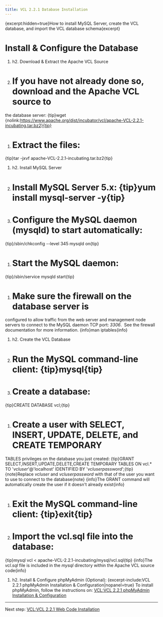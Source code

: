 ```yaml
---
title: VCL 2.2.1 Database Installation
---
```


{excerpt:hidden=true}How to install MySQL Server, create the VCL database,
and import the VCL database schema{excerpt}

<a name="VCL2.2.1DatabaseInstallation-Install&ConfiguretheDatabase"></a>
# Install & Configure the Database

1. h2. Download & Extract the Apache VCL Source
1. # If you have not already done so, download and the Apache VCL source to
the database server:
{tip}wget
{nolink:https://www.apache.org/dist/incubator/vcl/apache-VCL-2.2.1-incubating.tar.bz2}{tip}
1. # Extract the files:
{tip}tar \-jxvf apache-VCL-2.2.1-incubating.tar.bz2{tip}
1. h2. Install MySQL Server
1. # Install MySQL Server 5.x: {tip}yum install mysql-server \-y{tip}
1. # Configure the MySQL daemon (mysqld) to start automatically:
{tip}/sbin/chkconfig \--level 345 mysqld on{tip}
1. # Start the MySQL daemon:
{tip}/sbin/service mysqld start{tip}
1. # Make sure&nbsp;the&nbsp;firewall&nbsp;on the database server is
configured to allow traffic from the web server and management node servers
to connect to the MySQL&nbsp;daemon TCP port: *3306*.&nbsp; See the
firewall documentation for more information. {info}man iptables{info}
1. h2. Create&nbsp;the VCL Database
1. # Run the MySQL command-line client: {tip}mysql{tip}
1. # Create a database:
{tip}CREATE DATABASE vcl;{tip}
1. # Create a user with SELECT, INSERT, UPDATE, DELETE, and CREATE TEMPORARY
TABLES privileges on the database you just created:
{tip}GRANT SELECT,INSERT,UPDATE,DELETE,CREATE TEMPORARY TABLES ON vcl.\* TO
'*vcluser*'@'localhost' IDENTIFIED BY '*vcluserpassword*';{tip}
{note}Replace *vcluser* and *vcluserpassword* with that of the user you
want to use to connect to the database{note}
{info}The GRANT command will automatically create the user if it doesn't
already exist{info}
1. # Exit the MySQL command-line client: {tip}exit{tip}
1. # Import the vcl.sql file into the database:
{tip}mysql vcl < apache-VCL-2.2.1-incubating/mysql/vcl.sql{tip}
{info}The *vcl.sql* file is included in the *mysql* directory within the
Apache VCL&nbsp;source code{info}
1. h2. Install & Configure phpMyAdmin (Optional):
{excerpt-include:VCL 2.2.1 phpMyAdmin Installation &
Configuration|nopanel=true}
To install phpMyAdmin, follow the instructions on: [VCL:VCL 2.2.1 phpMyAdmin Installation & Configuration](vcl:vcl-2.2.1-phpmyadmin-installation-&-configuration.html)

----
Next step: [VCL:VCL 2.2.1 Web Code Installation](vcl:vcl-2.2.1-web-code-installation.html)

